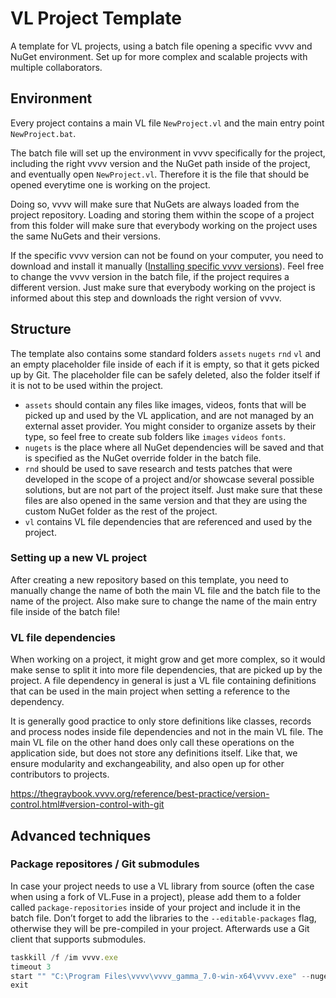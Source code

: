 # VL Project Template

A template for VL projects, using a batch file opening a specific vvvv and NuGet environment.
Set up for more complex and scalable projects with multiple collaborators.

## Environment

Every project contains a main VL file `NewProject.vl` and the main entry point `NewProject.bat`.

The batch file will set up the environment in vvvv specifically for the project, including the right vvvv version and the NuGet path inside of the project, and eventually open `NewProject.vl`. Therefore it is the file that should be opened everytime one is working on the project. 

Doing so, vvvv will make sure that NuGets are always loaded from the project repository. Loading and storing them within the scope of a project from this folder will make sure that everybody working on the project uses the same NuGets and their versions.

If the specific vvvv version can not be found on your computer, you need to download and install it manually ([Installing specific vvvv versions](https://www.notion.so/Installing-specific-vvvv-versions-25dffcf9f77580a0ba1bec3a0b7ef996?pvs=21)). Feel free to change the vvvv version in the batch file, if the project requires a different version. Just make sure that everybody working on the project is informed about this step and downloads the right version of vvvv.

## Structure

The template also contains some standard folders `assets` `nugets` `rnd` `vl` and an empty placeholder file inside of each if it is empty, so that it gets picked up by Git. The placeholder file can be safely deleted, also the folder itself if it is not to be used within the project.

- `assets` should contain any files like images, videos, fonts that will be picked up and used by the VL application, and are not managed by an external asset provider. You might consider to organize assets by their type, so feel free to create sub folders like `images` `videos` `fonts`.
- `nugets` is the place where all NuGet dependencies will be saved and that is specified as the NuGet override folder in the batch file.
- `rnd` should be used to save research and tests patches that were developed in the scope of a project and/or showcase several possible solutions, but are not part of the project itself. Just make sure that these files are also opened in the same version and that they are using the custom NuGet folder as the rest of the project.
- `vl` contains VL file dependencies that are referenced and used by the project.

### Setting up a new VL project

After creating a new repository based on this template, you need to manually change the name of both the main VL file and the batch file to the name of the project. Also make sure to change the name of the main entry file inside of the batch file!

### VL file dependencies

When working on a project, it might grow and get more complex, so it would make sense to split it into more file dependencies, that are picked up by the project. A file dependency in general is just a VL file containing definitions that can be used in the main project when setting a reference to the dependency.

It is generally good practice to only store definitions like classes, records and process nodes inside file dependencies and not in the main VL file. The main VL file on the other hand does only call these operations on the application side, but does not store any definitions itself. Like that, we ensure modularity and exchangeability, and also open up for other contributors to projects. 

https://thegraybook.vvvv.org/reference/best-practice/version-control.html#version-control-with-git

## Advanced techniques 

### Package repositores / Git submodules

In case your project needs to use a VL library from source (often the case when using a fork of VL.Fuse in a project), please add them to a folder called `package-repositories` inside of your project and include it in the batch file. Don’t forget to add the libraries to the `--editable-packages` flag, otherwise they will be pre-compiled in your project. Afterwards use a Git client that supports submodules.

```jsx
taskkill /f /im vvvv.exe
timeout 3
start "" "C:\Program Files\vvvv\vvvv_gamma_7.0-win-x64\vvvv.exe" --nuget-path "%~dp0nugets" --package-repositories "%~dp0package-repositories" --editable-packages VL.Fuse --open "%~dp0NewProject.vl"
exit
```
